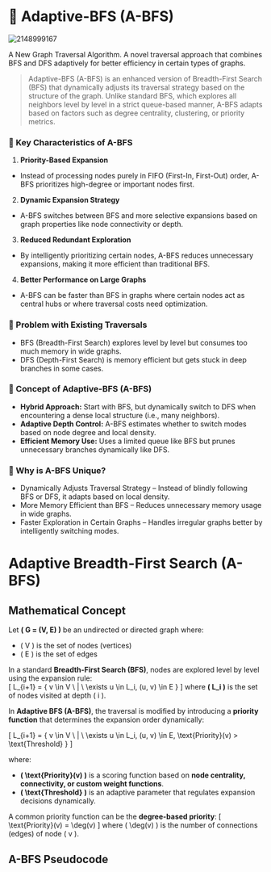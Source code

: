 # 🔭 Adaptive-BFS (A-BFS)
![2148999167](https://github.com/user-attachments/assets/235e0803-edfb-410f-a271-099187904333)


A New Graph Traversal Algorithm. A novel traversal approach that combines BFS and DFS adaptively for better efficiency in certain types of graphs.

> Adaptive-BFS (A-BFS) is an enhanced version of Breadth-First Search (BFS) that dynamically adjusts its traversal strategy based on the structure of the graph. Unlike standard BFS, which explores all neighbors level by level in a strict queue-based manner, A-BFS adapts based on factors such as degree centrality, clustering, or priority metrics.

### 🧬 Key Characteristics of A-BFS
1. **Priority-Based Expansion**  
  - Instead of processing nodes purely in FIFO (First-In, First-Out) order, A-BFS prioritizes high-degree or important nodes first.
2. **Dynamic Expansion Strategy**  
  - A-BFS switches between BFS and more selective expansions based on graph properties like node connectivity or depth.
3. **Reduced Redundant Exploration**  
  - By intelligently prioritizing certain nodes, A-BFS reduces unnecessary expansions, making it more efficient than traditional BFS.
4. **Better Performance on Large Graphs**  
  - A-BFS can be faster than BFS in graphs where certain nodes act as central hubs or where traversal costs need optimization.

### 🔎 Problem with Existing Traversals
- BFS (Breadth-First Search) explores level by level but consumes too much memory in wide graphs.
- DFS (Depth-First Search) is memory efficient but gets stuck in deep branches in some cases.
  
### 📌 Concept of Adaptive-BFS (A-BFS)
- **Hybrid Approach:** Start with BFS, but dynamically switch to DFS when encountering a dense local structure (i.e., many neighbors).
- **Adaptive Depth Control:** A-BFS estimates whether to switch modes based on node degree and local density.
- **Efficient Memory Use:** Uses a limited queue like BFS but prunes unnecessary branches dynamically like DFS.

### 🧿 Why is A-BFS Unique?
- Dynamically Adjusts Traversal Strategy – Instead of blindly following BFS or DFS, it adapts based on local density.
- More Memory Efficient than BFS – Reduces unnecessary memory usage in wide graphs.
- Faster Exploration in Certain Graphs – Handles irregular graphs better by intelligently switching modes.

# Adaptive Breadth-First Search (A-BFS)

## Mathematical Concept

Let **\( G = (V, E) \)** be an undirected or directed graph where:  
- \( V \) is the set of nodes (vertices)  
- \( E \) is the set of edges  

In a standard **Breadth-First Search (BFS)**, nodes are explored level by level using the expansion rule:  
\[
L_{i+1} = \{ v \in V \ | \ \exists u \in L_i, (u, v) \in E \}
\]
where **\( L_i \)** is the set of nodes visited at depth \( i \).

In **Adaptive BFS (A-BFS)**, the traversal is modified by introducing a **priority function** that determines the expansion order dynamically:

\[
L_{i+1} = \{ v \in V \ | \ \exists u \in L_i, (u, v) \in E, \text{Priority}(v) > \text{Threshold} \}
\]

where:
- **\( \text{Priority}(v) \)** is a scoring function based on **node centrality, connectivity, or custom weight functions**.
- **\( \text{Threshold} \)** is an adaptive parameter that regulates expansion decisions dynamically.

A common priority function can be the **degree-based priority**:
\[
\text{Priority}(v) = \deg(v)
\]
where \( \deg(v) \) is the number of connections (edges) of node \( v \).

## A-BFS Pseudocode



